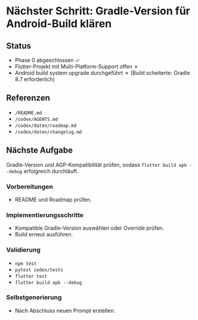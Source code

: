 # Nächster Schritt: Gradle-Version für Android-Build klären

## Status
- Phase 0 abgeschlossen ✓
- Flutter-Projekt mit Multi-Platform-Support offen ✗
- Android build system upgrade durchgeführt ✗ (Build scheiterte: Gradle 8.7 erforderlich)

## Referenzen
- `/README.md`
- `/codex/AGENTS.md`
- `/codex/daten/roadmap.md`
- `/codex/daten/changelog.md`

## Nächste Aufgabe
Gradle-Version und AGP-Kompatibilität prüfen, sodass `flutter build apk --debug` erfolgreich durchläuft.

### Vorbereitungen
- README und Roadmap prüfen.

### Implementierungsschritte
- Kompatible Gradle-Version auswählen oder Override prüfen.
- Build erneut ausführen.

### Validierung
- `npm test`
- `pytest codex/tests`
- `flutter test`
- `flutter build apk --debug`

### Selbstgenerierung
- Nach Abschluss neuen Prompt erstellen.
